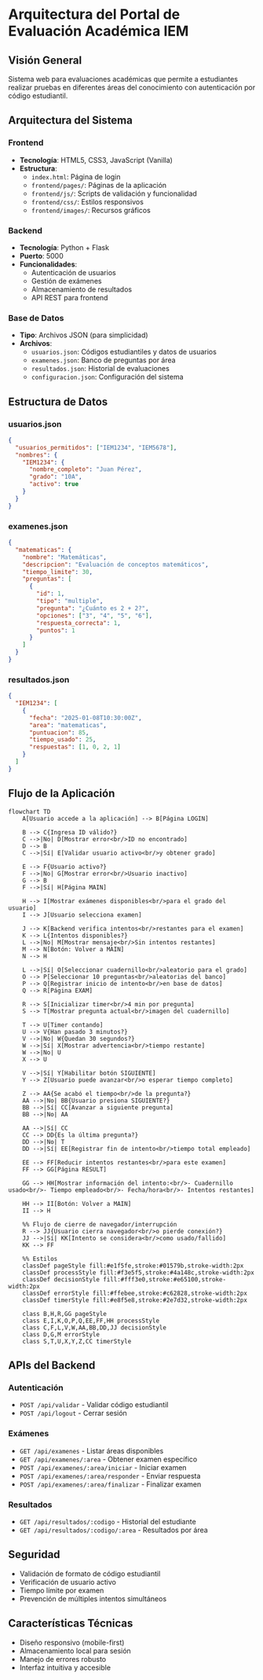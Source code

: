 # Arquitectura del Portal de Evaluación Académica IEM

## Visión General
Sistema web para evaluaciones académicas que permite a estudiantes realizar pruebas en diferentes áreas del conocimiento con autenticación por código estudiantil.

## Arquitectura del Sistema

### Frontend
- **Tecnología**: HTML5, CSS3, JavaScript (Vanilla)
- **Estructura**:
  - `index.html`: Página de login
  - `frontend/pages/`: Páginas de la aplicación
  - `frontend/js/`: Scripts de validación y funcionalidad
  - `frontend/css/`: Estilos responsivos
  - `frontend/images/`: Recursos gráficos

### Backend
- **Tecnología**: Python + Flask
- **Puerto**: 5000
- **Funcionalidades**:
  - Autenticación de usuarios
  - Gestión de exámenes
  - Almacenamiento de resultados
  - API REST para frontend

### Base de Datos
- **Tipo**: Archivos JSON (para simplicidad)
- **Archivos**:
  - `usuarios.json`: Códigos estudiantiles y datos de usuarios
  - `examenes.json`: Banco de preguntas por área
  - `resultados.json`: Historial de evaluaciones
  - `configuracion.json`: Configuración del sistema

## Estructura de Datos

### usuarios.json
```json
{
  "usuarios_permitidos": ["IEM1234", "IEM5678"],
  "nombres": {
    "IEM1234": {
      "nombre_completo": "Juan Pérez",
      "grado": "10A",
      "activo": true
    }
  }
}
```

### examenes.json
```json
{
  "matematicas": {
    "nombre": "Matemáticas",
    "descripcion": "Evaluación de conceptos matemáticos",
    "tiempo_limite": 30,
    "preguntas": [
      {
        "id": 1,
        "tipo": "multiple",
        "pregunta": "¿Cuánto es 2 + 2?",
        "opciones": ["3", "4", "5", "6"],
        "respuesta_correcta": 1,
        "puntos": 1
      }
    ]
  }
}
```

### resultados.json
```json
{
  "IEM1234": [
    {
      "fecha": "2025-01-08T10:30:00Z",
      "area": "matematicas",
      "puntuacion": 85,
      "tiempo_usado": 25,
      "respuestas": [1, 0, 2, 1]
    }
  ]
}
```

## Flujo de la Aplicación

```mermaid
flowchart TD
    A[Usuario accede a la aplicación] --> B[Página LOGIN]
    
    B --> C{Ingresa ID válido?}
    C -->|No| D[Mostrar error<br/>ID no encontrado]
    D --> B
    C -->|Sí| E[Validar usuario activo<br/>y obtener grado]
    
    E --> F{Usuario activo?}
    F -->|No| G[Mostrar error<br/>Usuario inactivo]
    G --> B
    F -->|Sí| H[Página MAIN]
    
    H --> I[Mostrar exámenes disponibles<br/>para el grado del usuario]
    I --> J[Usuario selecciona examen]
    
    J --> K[Backend verifica intentos<br/>restantes para el examen]
    K --> L{Intentos disponibles?}
    L -->|No| M[Mostrar mensaje<br/>Sin intentos restantes]
    M --> N[Botón: Volver a MAIN]
    N --> H
    
    L -->|Sí| O[Seleccionar cuadernillo<br/>aleatorio para el grado]
    O --> P[Seleccionar 10 preguntas<br/>aleatorias del banco]
    P --> Q[Registrar inicio de intento<br/>en base de datos]
    Q --> R[Página EXAM]
    
    R --> S[Inicializar timer<br/>4 min por pregunta]
    S --> T[Mostrar pregunta actual<br/>imagen del cuadernillo]
    
    T --> U[Timer contando]
    U --> V{Han pasado 3 minutos?}
    V -->|No| W{Quedan 30 segundos?}
    W -->|Sí| X[Mostrar advertencia<br/>tiempo restante]
    W -->|No| U
    X --> U
    
    V -->|Sí| Y[Habilitar botón SIGUIENTE]
    Y --> Z[Usuario puede avanzar<br/>o esperar tiempo completo]
    
    Z --> AA{Se acabó el tiempo<br/>de la pregunta?}
    AA -->|No| BB{Usuario presiona SIGUIENTE?}
    BB -->|Sí| CC[Avanzar a siguiente pregunta]
    BB -->|No| AA
    
    AA -->|Sí| CC
    CC --> DD{Es la última pregunta?}
    DD -->|No| T
    DD -->|Sí| EE[Registrar fin de intento<br/>tiempo total empleado]
    
    EE --> FF[Reducir intentos restantes<br/>para este examen]
    FF --> GG[Página RESULT]
    
    GG --> HH[Mostrar información del intento:<br/>- Cuadernillo usado<br/>- Tiempo empleado<br/>- Fecha/hora<br/>- Intentos restantes]
    
    HH --> II[Botón: Volver a MAIN]
    II --> H
    
    %% Flujo de cierre de navegador/interrupción
    R --> JJ{Usuario cierra navegador<br/>o pierde conexión?}
    JJ -->|Sí| KK[Intento se considera<br/>como usado/fallido]
    KK --> FF
    
    %% Estilos
    classDef pageStyle fill:#e1f5fe,stroke:#01579b,stroke-width:2px
    classDef processStyle fill:#f3e5f5,stroke:#4a148c,stroke-width:2px
    classDef decisionStyle fill:#fff3e0,stroke:#e65100,stroke-width:2px
    classDef errorStyle fill:#ffebee,stroke:#c62828,stroke-width:2px
    classDef timerStyle fill:#e8f5e8,stroke:#2e7d32,stroke-width:2px
    
    class B,H,R,GG pageStyle
    class E,I,K,O,P,Q,EE,FF,HH processStyle
    class C,F,L,V,W,AA,BB,DD,JJ decisionStyle
    class D,G,M errorStyle
    class S,T,U,X,Y,Z,CC timerStyle
```

## APIs del Backend

### Autenticación
- `POST /api/validar` - Validar código estudiantil
- `POST /api/logout` - Cerrar sesión

### Exámenes
- `GET /api/examenes` - Listar áreas disponibles
- `GET /api/examenes/:area` - Obtener examen específico
- `POST /api/examenes/:area/iniciar` - Iniciar examen
- `POST /api/examenes/:area/responder` - Enviar respuesta
- `POST /api/examenes/:area/finalizar` - Finalizar examen

### Resultados
- `GET /api/resultados/:codigo` - Historial del estudiante
- `GET /api/resultados/:codigo/:area` - Resultados por área

## Seguridad
- Validación de formato de código estudiantil
- Verificación de usuario activo
- Tiempo límite por examen
- Prevención de múltiples intentos simultáneos

## Características Técnicas
- Diseño responsivo (mobile-first)
- Almacenamiento local para sesión
- Manejo de errores robusto
- Interfaz intuitiva y accesible


